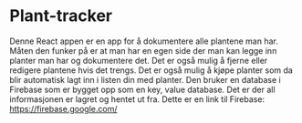 # Plant-tracker

Denne React appen er en app for å dokumentere alle plantene man har. Måten den funker på er at man har en egen side der man kan legge inn planter man har og dokumentere det. Det er også mulig å fjerne eller redigere plantene hvis det trengs. Det er også mulig å kjøpe planter som da blir automatisk lagt inn i listen din med planter.
Den bruker en database i Firebase som er bygget opp som en key, value database. Det er der all informasjonen er lagret og hentet ut fra. Dette er en link til Firebase: https://firebase.google.com/
